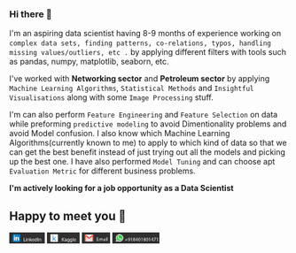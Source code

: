 ### Hi there 👋

I'm an aspiring data scientist having 8-9 months of experience working on `complex data sets, finding patterns, co-relations, typos, handling missing values/outliers, etc .` by applying different filters with 
tools such as pandas, numpy, matplotlib, seaborn, etc.

I've worked with **Networking sector** and **Petroleum sector** by applying `Machine Learning Algorithms`, `Statistical Methods` and `Insightful Visualisations` along with some `Image Processing` stuff.

I'm can also perform `Feature Engineering` and `Feature Selection` on data while preforming `predictive modeling` to avoid Dimentionality problems and avoid Model confusion. I also know which Machine Learning Algorithms(currently known to me) to apply to which kind of data so that we can get the best benefit instead of just trying out all the models and picking up the best one. I have also performed `Model Tuning` and can choose apt `Evaluation Metric` for different business problems.

**I'm actively looking for a job opportunity as a Data Scientist**
## Happy to meet you 🤩
[<img src='./linkedin.png' height=20/>](https://www.linkedin.com/in/parthlathiya42) [<img src='./kaggle.png' height=20/>](https://www.kaggle.com/parthlathiya42) [<img src='./mail.png' height=20/>](plathiya2611@gmail.com) [<img src='./whatsapp.png' height=20/>]()
